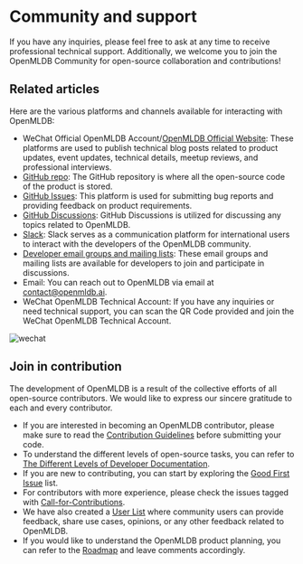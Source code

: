 # Community and support

If you have any inquiries, please feel free to ask at any time to receive professional technical support. Additionally, we welcome you to join the OpenMLDB Community for open-source collaboration and contributions!

## Related articles

Here are the various platforms and channels available for interacting with OpenMLDB:

- WeChat Official OpenMLDB Account/[OpenMLDB Official Website](https://openmldb.ai/blog/): These platforms are used to publish technical blog posts related to product updates, event updates, technical details, meetup reviews, and professional interviews.
- [GitHub repo](https://github.com/4paradigm/OpenMLDB): The GitHub repository is where all the open-source code of the product is stored.
- [GitHub Issues](https://github.com/4paradigm/OpenMLDB/issues): This platform is used for submitting bug reports and providing feedback on product requirements.
- [GitHub Discussions](https://github.com/4paradigm/OpenMLDB/discussions): GitHub Discussions is utilized for discussing any topics related to OpenMLDB.
- [Slack](https://join.slack.com/t/openmldb/shared_invite/zt-ozu3llie-K~hn9Ss1GZcFW2~K_L5sMg): Slack serves as a communication platform for international users to interact with the developers of the OpenMLDB community.
- [Developer email groups and mailing lists](https://groups.google.com/g/openmldb-developers): These email groups and mailing lists are available for developers to join and participate in discussions.
- Email: You can reach out to OpenMLDB via email at [contact@openmldb.ai](https://partner.outlook.cn/mail/deeplink/compose?mailtouri=mailto%3Acontact@openmldb.ai).
- WeChat OpenMLDB Technical Account: If you have any inquiries or need technical support, you can scan the QR Code provided and join the WeChat OpenMLDB Technical Account.

![wechat](C:\Users\65972\Documents\GitHub\fix_docs\OpenMLDB\docs\zh\about\images\wechat.png)


## Join in contribution

The development of OpenMLDB is a result of the collective efforts of all open-source contributors. We would like to express our sincere gratitude to each and every contributor.

- If you are interested in becoming an OpenMLDB contributor, please make sure to read the [Contribution Guidelines](https://github.com/4paradigm/OpenMLDB/blob/main/CONTRIBUTING.md) before submitting your code.
- To understand the different levels of open-source tasks, you can refer to [The Different Levels of Developer Documentation](https://go005qabor.feishu.cn/docs/doccn7oEU0AlCOGtYz09chIebzd).
- If you are new to contributing, you can start by exploring the [Good First Issue](https://github.com/4paradigm/OpenMLDB/issues?q=is%3Aopen+is%3Aissue+label%3A"good+first+issue") list.
- For contributors with more experience, please check the issues tagged with [Call-for-Contributions](https://github.com/4paradigm/OpenMLDB/issues?q=is%3Aopen+is%3Aissue+label%3Acall-for-contributions).
- We have also created a [User List](https://github.com/4paradigm/OpenMLDB/discussions/707) where community users can provide feedback, share use cases, opinions, or any other feedback related to OpenMLDB.
- If you would like to understand the OpenMLDB product planning, you can refer to the [Roadmap](https://github.com/4paradigm/OpenMLDB/projects/10) and leave comments accordingly.
